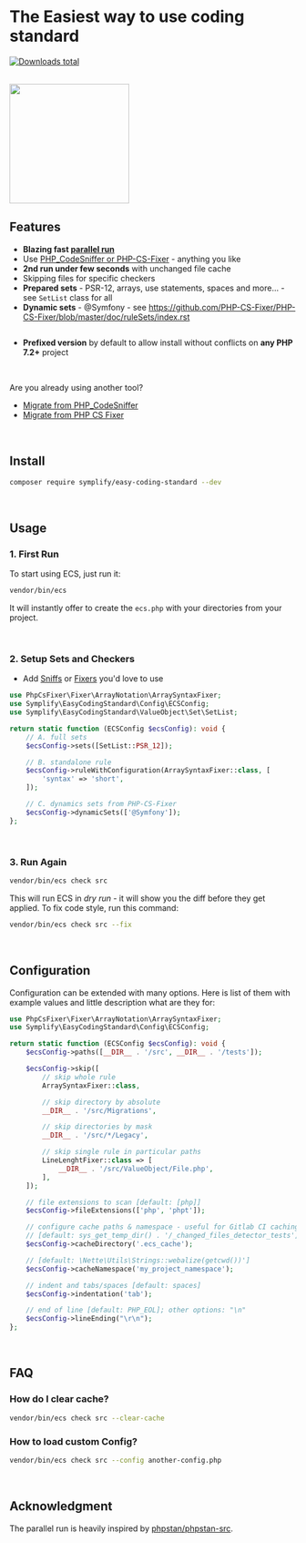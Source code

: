 # The Easiest way to use coding standard

[![Downloads total](https://img.shields.io/packagist/dt/symplify/easy-coding-standard.svg?style=flat-square)](https://packagist.org/packages/symplify/easy-coding-standard/stats)

<br>

<div class="text-align: center">

<img src="https://avatars.githubusercontent.com/u/123805080?s=200&v=4" style="width: 15em; height: 15em">

</div>

## Features

- **Blazing fast [parallel run](#parallel-run)**
- Use [PHP_CodeSniffer or PHP-CS-Fixer](https://tomasvotruba.com/blog/2017/05/03/combine-power-of-php-code-sniffer-and-php-cs-fixer-in-3-lines/) - anything you like
- **2nd run under few seconds** with unchanged file cache
- Skipping files for specific checkers
- **Prepared sets** - PSR-12, arrays, use statements, spaces and more... - see `SetList` class for all
- **Dynamic sets** - @Symfony - see https://github.com/PHP-CS-Fixer/PHP-CS-Fixer/blob/master/doc/ruleSets/index.rst

```php

```

- **Prefixed version** by default to allow install without conflicts on **any PHP 7.2+** project

<br>

Are you already using another tool?

- [Migrate from PHP_CodeSniffer](https://tomasvotruba.com/blog/2018/06/04/how-to-migrate-from-php-code-sniffer-to-easy-coding-standard)
- [Migrate from PHP CS Fixer](https://tomasvotruba.com/blog/2018/06/07/how-to-migrate-from-php-cs-fixer-to-easy-coding-standard)

<br>

## Install

```bash
composer require symplify/easy-coding-standard --dev
```

<br>

## Usage

### 1. First Run

To start using ECS, just run it:

```bash
vendor/bin/ecs
```

It will instantly offer to create the `ecs.php` with your directories from your project.

<br>

### 2. Setup Sets and Checkers

- Add [Sniffs](https://github.com/phpcsstandards/PHP_CodeSniffer) or [Fixers](https://github.com/FriendsOfPHP/PHP-CS-Fixer) you'd love to use

```php
use PhpCsFixer\Fixer\ArrayNotation\ArraySyntaxFixer;
use Symplify\EasyCodingStandard\Config\ECSConfig;
use Symplify\EasyCodingStandard\ValueObject\Set\SetList;

return static function (ECSConfig $ecsConfig): void {
    // A. full sets
    $ecsConfig->sets([SetList::PSR_12]);

    // B. standalone rule
    $ecsConfig->ruleWithConfiguration(ArraySyntaxFixer::class, [
        'syntax' => 'short',
    ]);

    // C. dynamics sets from PHP-CS-Fixer
    $ecsConfig->dynamicSets(['@Symfony']);
};
```

<br>

### 3. Run Again

```bash
vendor/bin/ecs check src
```

This will run ECS in *dry run* - it will show you the diff before they get applied. To fix code style, run this command:

```bash
vendor/bin/ecs check src --fix
```

<br>

## Configuration

Configuration can be extended with many options. Here is list of them with example values and little description what are they for:

```php
use PhpCsFixer\Fixer\ArrayNotation\ArraySyntaxFixer;
use Symplify\EasyCodingStandard\Config\ECSConfig;

return static function (ECSConfig $ecsConfig): void {
    $ecsConfig->paths([__DIR__ . '/src', __DIR__ . '/tests']);

    $ecsConfig->skip([
        // skip whole rule
        ArraySyntaxFixer::class,

        // skip directory by absolute
        __DIR__ . '/src/Migrations',

        // skip directories by mask
        __DIR__ . '/src/*/Legacy',

        // skip single rule in particular paths
        LineLenghtFixer::class => [
            __DIR__ . '/src/ValueObject/File.php',
        ],
    ]);

    // file extensions to scan [default: [php]]
    $ecsConfig->fileExtensions(['php', 'phpt']);

    // configure cache paths & namespace - useful for Gitlab CI caching, where getcwd() produces always different path
    // [default: sys_get_temp_dir() . '/_changed_files_detector_tests']
    $ecsConfig->cacheDirectory('.ecs_cache');

    // [default: \Nette\Utils\Strings::webalize(getcwd())']
    $ecsConfig->cacheNamespace('my_project_namespace');

    // indent and tabs/spaces [default: spaces]
    $ecsConfig->indentation('tab');

    // end of line [default: PHP_EOL]; other options: "\n"
    $ecsConfig->lineEnding("\r\n");
};
```

<br>

## FAQ

### How do I clear cache?

```bash
vendor/bin/ecs check src --clear-cache
```

### How to load custom Config?

```bash
vendor/bin/ecs check src --config another-config.php
```

<br>

## Acknowledgment

The parallel run is heavily inspired by [phpstan/phpstan-src](https://github.com/phpstan/phpstan-src).
